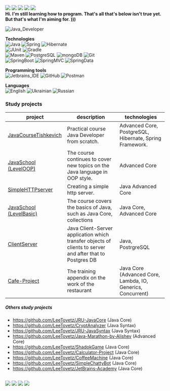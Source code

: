 ![](https://img.shields.io/badge/J:-Java-informational?style=flat&logo=Java&logoColor=white&color=4AB197)
![](https://img.shields.io/badge/SB:-SpringBoot-informational?style=flat&logo=Spring&logoColor=white&color=4AB197)
![](https://img.shields.io/badge/H:-Hibernate-informational?style=flat&logo=Hibernate&logoColor=white&color=4AB197)
![](https://img.shields.io/badge/M:-Maven-informational?style=flat&logo=Maven&logoColor=white&color=4AB197)
![](https://img.shields.io/badge/PSQL:-PostgreSQL-informational?style=flat&logo=PostgreSQL&logoColor=white&color=4AB197) <br>
**Hi. I'm still learning how to program. That's all that's below isn't true yet. <br>
But that's what I'm aiming for. )))** <br>

![Java_Developer](https://img.shields.io/badge/-Java_Developer-2F0601?style=for-the-badge&logo=Java_Developer&logoColor=efd81d)  

**Technologies**<br>
![Java](https://img.shields.io/badge/-Java-545775?style=for-the-badge&logo=Jav1a&logoColor=efd81d) 
![Spring](https://img.shields.io/badge/-Spring-4AB197?style=for-the-badge&logo=Sprin1g&logoColor=efd81d) 
![Hibernate](https://img.shields.io/badge/-Hibernate-545775?style=for-the-badge&logo=Hibernat1e&logoColor=efd81d)  
![JUnit](https://img.shields.io/badge/-JUnit-3b444b?style=for-the-badge&logo=JUni1t&logoColor=efd81d) 
![Gradle](https://img.shields.io/badge/-Gradle-3b444b?style=for-the-badge&logo=Gradl1e&logoColor=efd81d)  
![Maven](https://img.shields.io/badge/-Maven-545775?style=for-the-badge&logo=Mav1en&logoColor=efd81d) 
![PostgreSQL](https://img.shields.io/badge/-PostgreSQL-3b444b?style=for-the-badge&logo=Postg1reSQL&logoColor=efd81d)
![mongoDB](https://img.shields.io/badge/-mongoDB-545775?style=for-the-badge&logo=mo1ngoDB&logoColor=efd81d) 
![Git](https://img.shields.io/badge/-Git-3b444b?style=for-the-badge&logo=Gi1t&logoColor=efd81d)  
![SpringBoot](https://img.shields.io/badge/-Spring_Boot-4AB197?style=for-the-badge&logo=Spring1Boot&logoColor=efd81d) 
![SpringMVC](https://img.shields.io/badge/-Spring_MVC-116062?style=for-the-badge&logo=SpringM1VC&logoColor=efd81d) 
![SpringData](https://img.shields.io/badge/-Spring_Data-4AB197?style=for-the-badge&logo=Spring1Data&logoColor=efd81d) 
<br>

**Programming tools** <br>
![Jetbrains_IDE](https://img.shields.io/badge/-Jetbrains_IDE-116062?style=for-the-badge&logo=Jetbrains1IDE&logoColor=efd81d)
![GitHub](https://img.shields.io/badge/-GitHub-3b444b?style=for-the-badge&logo=Git1Hub&logoColor=efd81d)
![Postman](https://img.shields.io/badge/-Postman-116062?style=for-the-badge&logo=Post1man&logoColor=efd81d)

 **Languages** <br>
![English](https://img.shields.io/badge/English-intermediate-blue)
![Ukrainian](https://img.shields.io/badge/Ukrainian-native-blue)
![Russian](https://img.shields.io/badge/Russian-native-blue)


### Study projects

| project                                                           | description                                                             | technologies                                                                                      |
|-------------------------------------------------------------------|-------------------------------------------------------------------------|---------------------------------------------------------------------------------------------------|
| [JavaCourseTishkevich](https://github.com/LeeTovetz/Java-Course-by-L.Tishkevich)            | Practical course Java Developer from scratch.           | Advanced Core, PostgreSQL, Hibernate, Spring Framework.                                    |
| [JavaSchool (LevelOOP)](https://github.com/LeeTovetz/Java-Tasks-OOP)            | The course continues to cover new topics on the Java language in OOP style.           | Advanced Core                                   |
| [SimpleHTTPserver](https://github.com/LeeTovetz/SimpleHTTPserver)                            | Creating a simple http server.            | Java Advanced Core                                   |
| [JavaSchool (LevelBasic)](https://github.com/LeeTovetz/Java-Tasks)                            | The course covers the basics of Java, such as Java Core, collections           | Java Core, Advanced Core                                   |
| [ClientServer](https://github.com/LeeTovetz/ClientServer)                         | Java Client-Server application which transfer objects of clients to server and after that to Postgres DB     | Java, PostrgreSQL                                   |
| [Cafe-Project](https://github.com/LeeTovetz/Cafe-Project)                         | The training appendix on the work of the restaurant     | Java Core (Advanced Core, Lambda, IO, Generics, Concurrent)                                   |


##### Others study projects

- https://github.com/LeeTovetz/JRU-JavaCore (Java Core)
- https://github.com/LeeTovetz/CryptAnalyzer (Java Syntax)
- https://github.com/LeeTovetz/JRU-JavaSyntax (Java Syntax)
- https://github.com/LeeTovetz/Java-Marathon-by-Alishev   (Advanced Core)
- https://github.com/LeeTovetz/ShadokGame                 (Java Core)
- https://github.com/LeeTovetz/Calculator-Project         (Java Core)
- https://github.com/LeeTovetz/CoffeeMachine              (Java Core)
- https://github.com/LeeTovetz/SimpleChattyBot            (Java Core)
- https://github.com/LeeTovetz/JetBrains-Academy          (Java Core)

## 
![](https://img.shields.io/badge/:-Thymeleaf-informational?style=flat&logo=Thymeleaf&logoColor=white&color=4AB197)
![](https://img.shields.io/badge/L:-Lombok-informational?style=flat&logo=Lombok&logoColor=white&color=4AB197)
![](https://img.shields.io/badge/Test-JUnit-informational?style=flat&logo=jUnit&logoColor=white&color=4AB197)
![](https://img.shields.io/badge/Log-Log4j2-informational?style=flat&logo=Log4j2&logoColor=white&color=4AB197)





